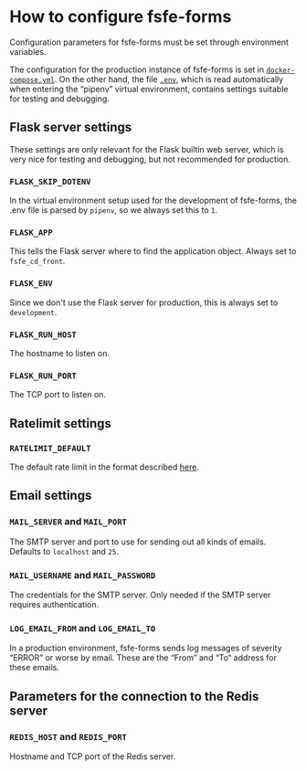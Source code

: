 # How to configure fsfe-forms

Configuration parameters for fsfe-forms must be set through environment
variables.

The configuration for the production instance of fsfe-forms is set in
[`docker-compose.yml`]. On the other hand, the file [`.env`], which is read
automatically when entering the “pipenv” virtual environment, contains settings
suitable for testing and debugging.


## Flask server settings

These settings are only relevant for the Flask builtin web server, which is
very nice for testing and debugging, but not recommended for production.


### `FLASK_SKIP_DOTENV`

In the virtual environment setup used for the development of fsfe-forms, the
.env file is parsed by `pipenv`, so we always set this to `1`.


### `FLASK_APP`

This tells the Flask server where to find the application object. Always set to
`fsfe_cd_front`.


### `FLASK_ENV`

Since we don't use the Flask server for production, this is always set to
`development`.


### `FLASK_RUN_HOST`

The hostname to listen on.


### `FLASK_RUN_PORT`

The TCP port to listen on.


## Ratelimit settings

### `RATELIMIT_DEFAULT`

The default rate limit in the format described
[here](https://flask-limiter.readthedocs.io/en/stable/#ratelimit-string).


## Email settings

### `MAIL_SERVER` and `MAIL_PORT`

The SMTP server and port to use for sending out all kinds of emails. Defaults
to `localhost` and `25`.


### `MAIL_USERNAME` and `MAIL_PASSWORD`

The credentials for the SMTP server. Only needed if the SMTP server requires
authentication.


### `LOG_EMAIL_FROM` and `LOG_EMAIL_TO`

In a production environment, fsfe-forms sends log messages of severity
“ERROR” or worse by email. These are the “From” and “To“ address for these
emails.


## Parameters for the connection to the Redis server

### `REDIS_HOST` and `REDIS_PORT`

Hostname and TCP port of the Redis server.


[`docker-compose.yml`]: ../docker-compose.yml
[`.env`]: ../.env
